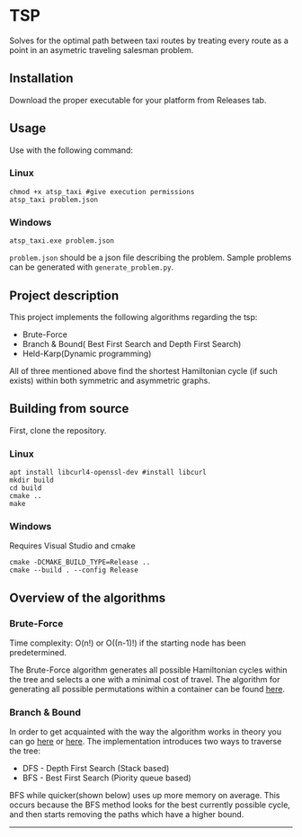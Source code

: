 
# TSP

Solves for the optimal path between taxi routes by treating every route as a point in an asymetric traveling salesman problem.

## Installation
Download the proper executable for your platform from Releases tab.
## Usage
Use with the following command:
### Linux
```
chmod +x atsp_taxi #give execution permissions
atsp_taxi problem.json
```
### Windows
```
atsp_taxi.exe problem.json
```
`problem.json` should be a json file describing the problem. Sample problems can be generated with `generate_problem.py`.

## Project description
This project implements the following algorithms regarding the tsp:
* Brute-Force 
* Branch & Bound( Best First Search and Depth First Search)
* Held-Karp(Dynamic programming)
 
All of three mentioned above find the shortest Hamiltonian cycle (if such exists) within both symmetric and asymmetric graphs.

## Building from source
First, clone the repository.
### Linux
```
apt install libcurl4-openssl-dev #install libcurl 
mkdir build
cd build
cmake ..
make
```
### Windows
Requires Visual Studio and cmake
```
cmake -DCMAKE_BUILD_TYPE=Release ..
cmake --build . --config Release
```

## Overview of the algorithms
### Brute-Force
Time complexity: O(n!) or O((n-1)!) if the starting node has been predetermined.

The Brute-Force algorithm generates all possible Hamiltonian cycles within the tree and selects a one with a minimal cost of travel. The algorithm for generating all possible permutations within a container can be found [here](https://www.geeksforgeeks.org/write-a-c-program-to-print-all-permutations-of-a-given-string/).

### Branch & Bound
In order to get acquainted with the way the algorithm works in theory you can go [here](https://www.techiedelight.com/travelling-salesman-problem-using-branch-and-bound/) or [here](http://math.cmu.edu/~bkell/21257-2014f/tsp.pdf).
The implementation introduces two ways to traverse the tree:
* DFS - Depth First Search (Stack based)
* BFS - Best First Search (Piority queue based)

BFS while quicker(shown below) uses up more  memory on average. This occurs because the BFS method looks for the best currently possible cycle, and then starts removing the paths which have a higher bound.
___
